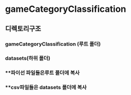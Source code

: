 # gameCategoryClassification

## 디렉토리구조
### gameCategoryClassification (루트 폴더)
###   datasets(하위 폴더)

### **파이선 파일들은루트 폴더에 복사
### **csv파일들은 datasets 폴더에 복사

